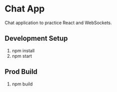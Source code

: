 # Chat App

Chat application to practice React and WebSockets.

## Development Setup

1. npm install
2. npm start

## Prod Build

1. npm build
